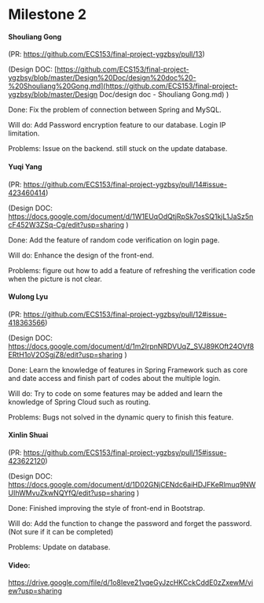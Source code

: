 # Milestone 2

#### Shouliang Gong

(PR: https://github.com/ECS153/final-project-ygzbsy/pull/13)

(Design DOC:	[https://github.com/ECS153/final-project-ygzbsy/blob/master/Design%20Doc/design%20doc%20-%20Shouliang%20Gong.md](https://github.com/ECS153/final-project-ygzbsy/blob/master/Design Doc/design doc - Shouliang Gong.md) )

Done: Fix the problem of connection between Spring and MySQL.

Will do: Add Password encryption feature to our database. Login IP limitation. 

Problems: Issue on the backend. still stuck on the update database. 

#### Yuqi Yang

(PR: https://github.com/ECS153/final-project-ygzbsy/pull/14#issue-423460414)

(Design DOC: https://docs.google.com/document/d/1W1EUqOdQtjRpSk7osSQ1kjL1JaSz5ncF452W3ZSq-Cg/edit?usp=sharing )

Done: Add the feature of random code verification on login page.

Will do: Enhance the design of the front-end.

Problems: figure out how to add a feature of refreshing the verification code when the picture is not clear. 

#### Wulong Lyu

(PR: https://github.com/ECS153/final-project-ygzbsy/pull/12#issue-418363566)

(Design DOC: https://docs.google.com/document/d/1m2lrpnNRDVUqZ_SVJ89KOft24OVf8ERtH1oV2OSgjZ8/edit?usp=sharing )

Done: Learn the knowledge of features in Spring Framework such as core and date access and finish part of codes about the multiple login.

Will do: Try to code on some features may be added and learn the knowledge of Spring Cloud such as routing.

Problems: Bugs not solved in the dynamic query to finish this feature.

#### Xinlin Shuai

(PR: https://github.com/ECS153/final-project-ygzbsy/pull/15#issue-423622120)

(Design DOC: https://docs.google.com/document/d/1D02GNjCENdc6aiHDJFKeRlmuq9NWUIhWMvuZkwNQYfQ/edit?usp=sharing )

Done: Finished improving the style of front-end in Bootstrap. 

Will do: Add the function to change the password and forget the password. (Not sure if it can be completed)

Problems: Update on database.



#### Video:

https://drive.google.com/file/d/1o8Ieve21vqeGyJzcHKCckCddE0zZxewM/view?usp=sharing 